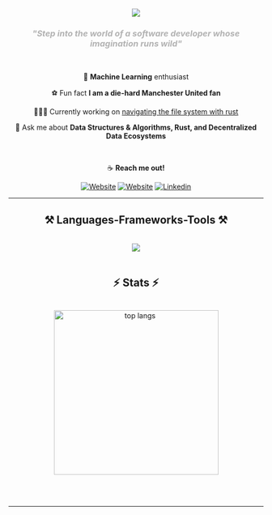 <h1 align="center">
    <img src="https://readme-typing-svg.herokuapp.com/?font=Rubik+80s+Fade&size=35&color=33A731FF&center=true&vCenter=true&width=500&height=70&duration=3500&lines=Hi+There!+✌🏾;+I'm+Steven+Mugisha!;" />
</h1>

<h3 align="center"><i style="color: rgba(128, 128, 128, 0.6);">"Step into the world of a software developer whose imagination runs wild"</i></h3>
<br/>

<div align="center">
 
 🤖 **Machine Learning** enthusiast

 ⚽️ Fun fact **I am a die-hard Manchester United fan**
 
 👨🏿‍💻 Currently working on [navigating the file system with rust](https://github.com/Steven-Mugisha/navigate_with_rust)
 
 💬 Ask me about **Data Structures & Algorithms, Rust, and Decentralized Data Ecosystems**
 
 <br/>
  
 ☕️ **Reach me out!**

[![Website](https://img.shields.io/badge/Portfolio-FF5722?style=for-the-badge&logo=todoist&logoColor=white)](https://steven-mugisha.github.io/portfolio/#portfolio)
[![Website](https://img.shields.io/badge/LEETCODE-black?style=for-the-badge&logo=leetcode&logoColor=%23FFA116)](https://leetcode.com/Steven-Code/)
[![Linkedin](https://img.shields.io/badge/LinkedIn-blue?style=for-the-badge&logo=linkedin&labelColor=blue&link=https://www.linkedin.com/in/smugisha/)](https://www.linkedin.com/in/smugisha/)

</div>

 <hr/>
<h2 align="center">⚒️ Languages-Frameworks-Tools ⚒️</h2>
<br/>
<div align="center">
    <img src="https://skillicons.dev/icons?i=python,javascript,rust,django,express,react,nodejs,aws,mongodb,postgres,tensorflow" /><br>
</div>
<br/>

<h2 align="center">⚡ Stats ⚡</h2>
<br>
<div align=center>
  <img width=325 align="center" src="https://github-readme-stats.vercel.app/api/top-langs/?username=Steven-Mugisha&hide=HTML&langs_count=8&layout=compact&theme=react&border_radius=10&size_weight=0.5&count_weight=0.5&exclude_repo=github-readme-stats" alt="top langs" />
</div>

<br/><br/>

<hr/>
